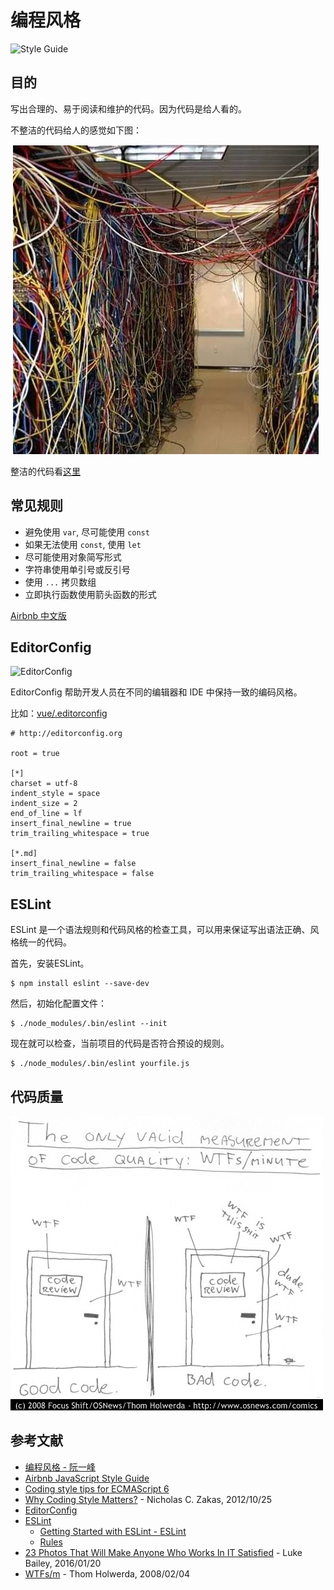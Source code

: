 # 编程风格

![Style Guide](../assets/style-guide.jpg)

## 目的

写出合理的、易于阅读和维护的代码。因为代码是给人看的。

不整洁的代码给人的感觉如下图：

![Chaos Cabel](../assets/chaos.jpg)

整洁的代码看[这里](https://www.buzzfeed.com/lukebailey/satisfying-cables?utm_term=.ryzeoaRen#.ltYZkaPZx)

## 常见规则

- 避免使用 `var`, 尽可能使用 `const`
- 如果无法使用 `const`, 使用 `let`
- 尽可能使用对象简写形式
- 字符串使用单引号或反引号
- 使用 `...` 拷贝数组
- 立即执行函数使用箭头函数的形式

[Airbnb 中文版](https://github.com/sivan/javascript-style-guide/blob/master/es5/README.md)

## EditorConfig

![EditorConfig](../assets/editorconfig.png)

EditorConfig 帮助开发人员在不同的编辑器和 IDE 中保持一致的编码风格。

比如：[vue/.editorconfig](https://github.com/vuejs/vue/blob/dev/.editorconfig)

```
# http://editorconfig.org

root = true

[*]
charset = utf-8
indent_style = space
indent_size = 2
end_of_line = lf
insert_final_newline = true
trim_trailing_whitespace = true

[*.md]
insert_final_newline = false
trim_trailing_whitespace = false
```

## ESLint

ESLint 是一个语法规则和代码风格的检查工具，可以用来保证写出语法正确、风格统一的代码。

首先，安装ESLint。

```
$ npm install eslint --save-dev
```

然后，初始化配置文件：

```
$ ./node_modules/.bin/eslint --init
```

现在就可以检查，当前项目的代码是否符合预设的规则。

```
$ ./node_modules/.bin/eslint yourfile.js
```

## 代码质量

![wtfm](../assets/wtfm.jpg)

## 参考文献
- [编程风格 - 阮一峰](http://es6.ruanyifeng.com/#docs/style)
- [Airbnb JavaScript Style Guide](https://github.com/airbnb/javascript)
- [Coding style tips for ECMAScript 6](http://exploringjs.com/es6/ch_coding-style.html)
- [Why Coding Style Matters?](https://www.smashingmagazine.com/2012/10/why-coding-style-matters/) - Nicholas C. Zakas, 2012/10/25
- [EditorConfig](http://editorconfig.org/)
- [ESLint](https://eslint.org/)
  - [Getting Started with ESLint - ESLint](https://eslint.org/docs/user-guide/getting-started)
  - [Rules](https://eslint.org/docs/rules/)
- [23 Photos That Will Make Anyone Who Works In IT Satisfied](https://www.buzzfeed.com/lukebailey/satisfying-cables?utm_term=.ryzeoaRen#.ltYZkaPZx) - Luke Bailey, 2016/01/20
- [WTFs/m](http://www.osnews.com/story/19266/WTFs_m) - Thom Holwerda, 2008/02/04